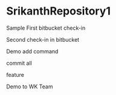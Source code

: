 # SrikanthRepository1
Sample
First bitbucket check-in


Second check-in in bitbucket

Demo add command

commit all


feature


Demo to WK Team